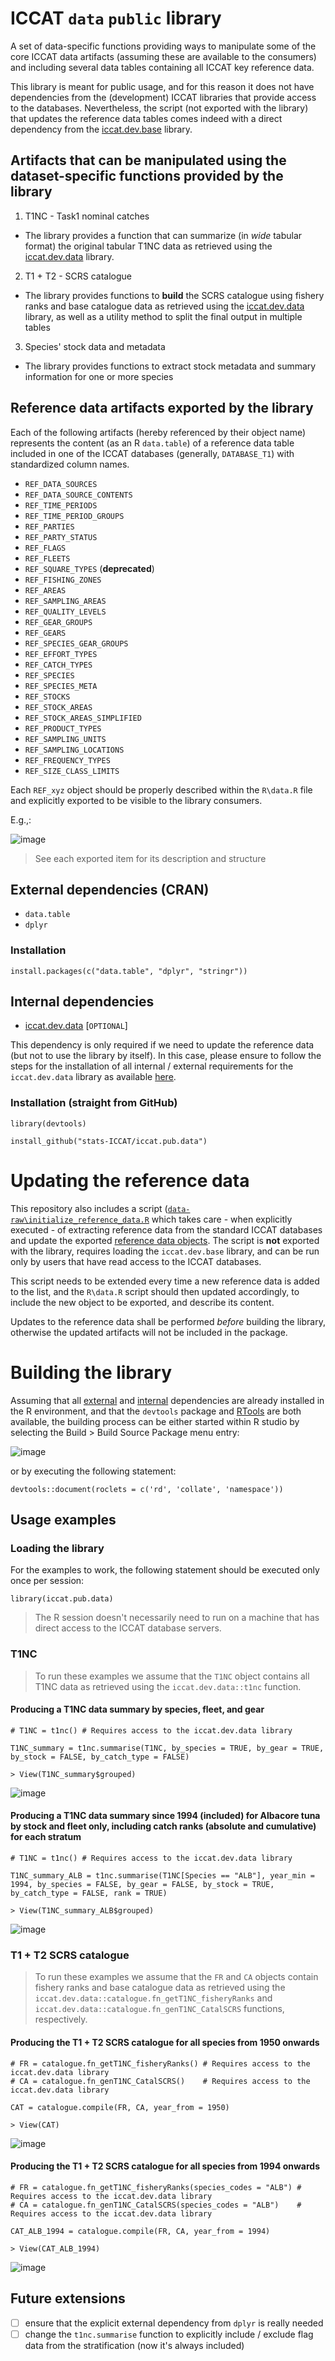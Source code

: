 # ICCAT `data` `public` library

A set of data-specific functions providing ways to manipulate some of the core ICCAT data artifacts (assuming these are available to the consumers) 
and including several data tables containing all ICCAT key reference data.  

This library is meant for public usage, and for this reason it does not have dependencies from the (development) ICCAT libraries that provide access to the databases.
Nevertheless, the script (not exported with the library) that updates the reference data tables comes indeed with a direct dependency from the [iccat.dev.base](https://github.com/stats-ICCAT/iccat.dev.base) library. 

## Artifacts that can be manipulated using the dataset-specific functions provided by the library

1) T1NC - Task1 nominal catches
  + The library provides a function that can summarize (in _wide_ tabular format) the original tabular T1NC data as retrieved using the [iccat.dev.data](https://github.com/stats-ICCAT/iccat.dev.data) library.

2) T1 + T2 - SCRS catalogue 
  + The library provides functions to **build** the SCRS catalogue using fishery ranks and base catalogue data as retrieved using the [iccat.dev.data](https://github.com/stats-ICCAT/iccat.dev.data) library, as well as a utility method to split the final output in multiple tables
  
3) Species' stock data and metadata
  + The library provides functions to extract stock metadata and summary information for one or more species
  
## Reference data artifacts exported by the library

Each of the following artifacts (hereby referenced by their object name) represents the content (as an R `data.table`) of a reference data table included in one of the ICCAT databases (generally, `DATABASE_T1`) with standardized column names.

+ `REF_DATA_SOURCES`
+ `REF_DATA_SOURCE_CONTENTS`
+ `REF_TIME_PERIODS`
+ `REF_TIME_PERIOD_GROUPS`
+ `REF_PARTIES`
+ `REF_PARTY_STATUS`
+ `REF_FLAGS`
+ `REF_FLEETS`
+ `REF_SQUARE_TYPES` (**deprecated**)
+ `REF_FISHING_ZONES`
+ `REF_AREAS`
+ `REF_SAMPLING_AREAS`
+ `REF_QUALITY_LEVELS`
+ `REF_GEAR_GROUPS`
+ `REF_GEARS`
+ `REF_SPECIES_GEAR_GROUPS`
+ `REF_EFFORT_TYPES`
+ `REF_CATCH_TYPES`
+ `REF_SPECIES`
+ `REF_SPECIES_META`
+ `REF_STOCKS`
+ `REF_STOCK_AREAS`
+ `REF_STOCK_AREAS_SIMPLIFIED`
+ `REF_PRODUCT_TYPES`
+ `REF_SAMPLING_UNITS`
+ `REF_SAMPLING_LOCATIONS`
+ `REF_FREQUENCY_TYPES`
+ `REF_SIZE_CLASS_LIMITS`

Each `REF_xyz` object should be properly described within the `R\data.R` file and explicitly exported to be visible to the library consumers.

E.g.,: 

![image](https://github.com/user-attachments/assets/b07e8a37-1e28-4da4-bfae-e83cb46274f8)

> See each exported item for its description and structure

## External dependencies (CRAN) <a name="external_deps"></a>
+ `data.table`
+ `dplyr`

### Installation
```
install.packages(c("data.table", "dplyr", "stringr"))
```

## Internal dependencies <a name="internal_deps"></a>
+ [iccat.dev.data](https://github.com/stats-ICCAT/iccat.dev.data) [`OPTIONAL`]

This dependency is only required if we need to update the reference data (but not to use the library by itself). In this case, please ensure to follow the steps for the installation of all internal / external requirements for the `iccat.dev.data` library as available [here](https://github.com/stats-ICCAT/iccat.dev.data/?tab=readme-ov-file#external-dependencies-cran-).

### Installation (straight from GitHub)
```
library(devtools)

install_github("stats-ICCAT/iccat.pub.data")
```

# Updating the reference data

This repository also includes a script ([`data-raw\initialize_reference_data.R`](https://github.com/stats-ICCAT/iccat.pub.data/blob/main/data-raw/initialize_reference_data.R) which takes care - when explicitly executed - of extracting reference data from the standard ICCAT databases and update the exported [reference data objects]().
The script is **not** exported with the library, requires loading the `iccat.dev.base` library, and can be run only by users that have read access to the ICCAT databases.

This script needs to be extended every time a new reference data is added to the list, and the `R\data.R` script should then updated accordingly, to include the new object to be exported, and describe its content.

Updates to the reference data shall be performed *before* building the library, otherwise the updated artifacts will not be included in the package.

# Building the library

Assuming that all [external](#external_deps) and [internal](#internal_deps) dependencies are already installed in the R environment, and that the `devtools` package and [RTools](https://cran.r-project.org/bin/windows/Rtools/) are both available, the building process can be either started within R studio by selecting the Build > Build Source Package menu entry:

![image](https://github.com/user-attachments/assets/f209d8d4-568c-4200-bcf2-fb1fa0e1d2ef)

or by executing the following statement:

`devtools::document(roclets = c('rd', 'collate', 'namespace'))`

## Usage examples

### Loading the library

For the examples to work, the following statement should be executed only once per session:

```
library(iccat.pub.data)
```

> The R session doesn't necessarily need to run on a machine that has direct access to the ICCAT database servers.

### T1NC

> To run these examples we assume that the `T1NC` object contains all T1NC data as retrieved using the `iccat.dev.data::t1nc` function.

#### Producing a T1NC data summary by species, fleet, and gear
```
# T1NC = t1nc() # Requires access to the iccat.dev.data library

T1NC_summary = t1nc.summarise(T1NC, by_species = TRUE, by_gear = TRUE, by_stock = FALSE, by_catch_type = FALSE)
```
```
> View(T1NC_summary$grouped)
```
![image](https://github.com/user-attachments/assets/469dc26d-50f5-4077-b457-a880d2b1c722)
#### Producing a T1NC data summary since 1994 (included) for Albacore tuna by stock and fleet only, including catch ranks (absolute and cumulative) for each stratum
```
# T1NC = t1nc() # Requires access to the iccat.dev.data library

T1NC_summary_ALB = t1nc.summarise(T1NC[Species == "ALB"], year_min = 1994, by_species = FALSE, by_gear = FALSE, by_stock = TRUE, by_catch_type = FALSE, rank = TRUE)
```
```
> View(T1NC_summary_ALB$grouped)
```
![image](https://github.com/user-attachments/assets/511fa695-9407-4fed-809d-d81fddd03ae0)

### T1 + T2 SCRS catalogue

> To run these examples we assume that the `FR` and `CA` objects contain fishery ranks and base catalogue data as retrieved using the `iccat.dev.data::catalogue.fn_getT1NC_fisheryRanks` and `iccat.dev.data::catalogue.fn_genT1NC_CatalSCRS` functions, respectively.

#### Producing the T1 + T2 SCRS catalogue for all species from 1950 onwards
```
# FR = catalogue.fn_getT1NC_fisheryRanks() # Requires access to the iccat.dev.data library
# CA = catalogue.fn_genT1NC_CatalSCRS()    # Requires access to the iccat.dev.data library

CAT = catalogue.compile(FR, CA, year_from = 1950) 
```
```
> View(CAT)
```
![image](https://github.com/user-attachments/assets/542894bf-b258-44a6-807a-aec510b37afc)

#### Producing the T1 + T2 SCRS catalogue for all species from 1994 onwards
```
# FR = catalogue.fn_getT1NC_fisheryRanks(species_codes = "ALB") # Requires access to the iccat.dev.data library
# CA = catalogue.fn_genT1NC_CatalSCRS(species_codes = "ALB")    # Requires access to the iccat.dev.data library

CAT_ALB_1994 = catalogue.compile(FR, CA, year_from = 1994) 
```
```
> View(CAT_ALB_1994)
```
![image](https://github.com/user-attachments/assets/b798dc27-25e1-47dc-a5d9-91b65e38c67f)

## Future extensions
+ [ ] ensure that the explicit external dependency from `dplyr` is really needed
+ [ ] change the `t1nc.summarise` function to explicitly include / exclude flag data from the stratification (now it's always included)
